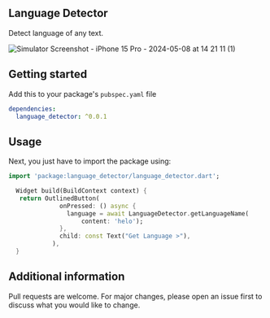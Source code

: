 ## Language Detector
Detect language of any text.


![Simulator Screenshot - iPhone 15 Pro - 2024-05-08 at 14 21 11 (1)](https://github.com/sivaprasadnk/language_detector/assets/75713903/68b995ed-d43e-448d-b3a0-3e86350bde1f)


## Getting started

Add this to your package's `pubspec.yaml` file

```yaml
dependencies:
  language_detector: ^0.0.1
```

## Usage

Next, you just have to import the package using:

```dart
import 'package:language_detector/language_detector.dart';
```


```dart
  Widget build(BuildContext context) {
   return OutlinedButton(
              onPressed: () async {
                language = await LanguageDetector.getLanguageName(
                    content: 'helo');
              },
              child: const Text("Get Language >"),
            ),
  }
```
## Additional information

Pull requests are welcome. For major changes, please open an issue first to discuss what you would like to change.

